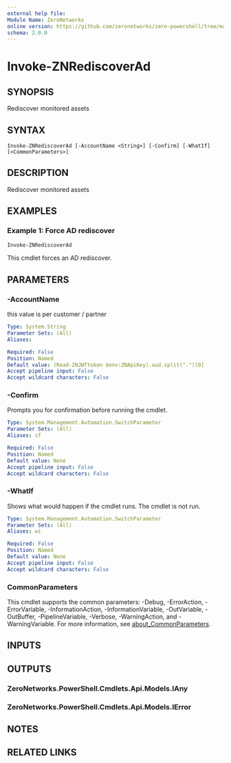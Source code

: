 ```yaml
---
external help file:
Module Name: ZeroNetworks
online version: https://github.com/zeronetworks/zero-powershell/tree/master/src/help/zeronetworks/invoke-znrediscoverad
schema: 2.0.0
---
```


# Invoke-ZNRediscoverAd

## SYNOPSIS
Rediscover monitored assets

## SYNTAX

```
Invoke-ZNRediscoverAd [-AccountName <String>] [-Confirm] [-WhatIf] [<CommonParameters>]
```

## DESCRIPTION
Rediscover monitored assets

## EXAMPLES

### Example 1: Force AD rediscover
```powershell
Invoke-ZNRediscoverAd
```

This cmdlet forces an AD rediscover.

## PARAMETERS

### -AccountName
this value is per customer / partner

```yaml
Type: System.String
Parameter Sets: (All)
Aliases:

Required: False
Position: Named
Default value: (Read-ZNJWTtoken $env:ZNApiKey).aud.split(".")[0]
Accept pipeline input: False
Accept wildcard characters: False
```

### -Confirm
Prompts you for confirmation before running the cmdlet.

```yaml
Type: System.Management.Automation.SwitchParameter
Parameter Sets: (All)
Aliases: cf

Required: False
Position: Named
Default value: None
Accept pipeline input: False
Accept wildcard characters: False
```

### -WhatIf
Shows what would happen if the cmdlet runs.
The cmdlet is not run.

```yaml
Type: System.Management.Automation.SwitchParameter
Parameter Sets: (All)
Aliases: wi

Required: False
Position: Named
Default value: None
Accept pipeline input: False
Accept wildcard characters: False
```

### CommonParameters
This cmdlet supports the common parameters: -Debug, -ErrorAction, -ErrorVariable, -InformationAction, -InformationVariable, -OutVariable, -OutBuffer, -PipelineVariable, -Verbose, -WarningAction, and -WarningVariable. For more information, see [about_CommonParameters](http://go.microsoft.com/fwlink/?LinkID=113216).

## INPUTS

## OUTPUTS

### ZeroNetworks.PowerShell.Cmdlets.Api.Models.IAny

### ZeroNetworks.PowerShell.Cmdlets.Api.Models.IError

## NOTES

## RELATED LINKS

